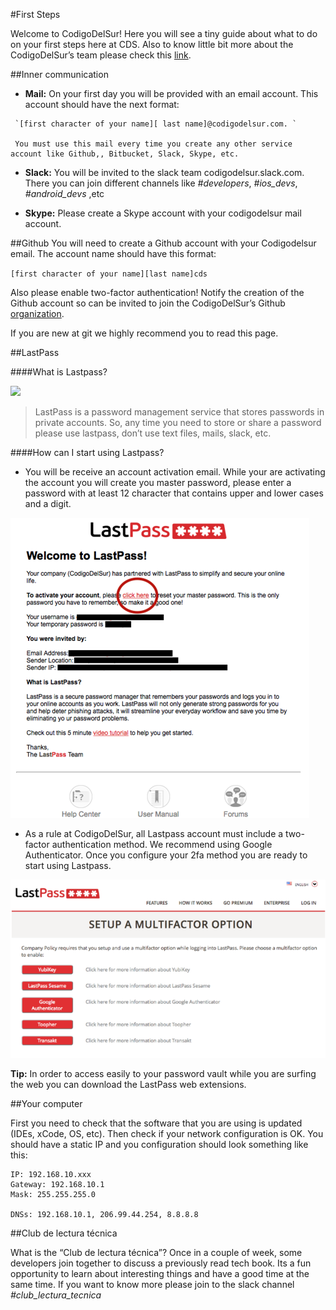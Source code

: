 
#First Steps

Welcome to CodigoDelSur! Here you will see a tiny guide about what to do on your first steps here at CDS. Also to know little bit more about the CodigoDelSur’s team please check this [link](http://codigodelsur.com/about-us/).

##Inner communication

 *    **Mail:** On your first day you will be provided with an email account. This account should have the next format:
 	 
 	 `[first character of your name][ last name]@codigodelsur.com. `

 	 You must use this mail every time you create any other service account like Github,, Bitbucket, Slack, Skype, etc.

 *    **Slack:** You will be invited to the slack team codigodelsur.slack.com. There you can join different channels like *#developers*, *#ios_devs*, *#android_devs* ,etc

 *    **Skype:** Please create a Skype account with your codigodelsur mail account.

##Github
You will need to create a Github account with your Codigodelsur email. The account name should have this format:

`[first character of your name][last name]cds` 

Also please enable two-factor authentication!
Notify the creation of the Github account so can be invited to join the CodigoDelSur’s Github [organization](https://github.com/CodigoDelSurUY).

If you are new at git we highly recommend you to read this page.

##LastPass

####What is Lastpass?

[![](http://img.youtube.com/vi/RM0fzHxMASQ/0.jpg)](https://www.youtube.com/watch?v=RM0fzHxMASQ)


>LastPass is a password management service that stores passwords in private accounts. So, any time you need to store or share a password please use lastpass, don’t use text files, mails, slack, etc.

####How can I start using Lastpass?

*   You will be receive an account activation email. While your are activating the account you will create you master password, please enter a password with at least 12 character that contains upper and lower cases and a digit.

![](img/lastpass_1.png)

*   As a rule at CodigoDelSur, all Lastpass account must include a two-factor authentication method. We recommend using Google Authenticator. Once you configure your 2fa method you are ready to start using Lastpass.

![](img/lastpass_2.png)

**Tip:** In order to access easily to your password vault while you are surfing the web you can download the LastPass web extensions.


##Your computer

First you need to check that the software that you are using is updated (IDEs, xCode, OS, etc). Then check if your network configuration is OK. You should have a static IP and you configuration should look something like this:

    IP: 192.168.10.xxx
    Gateway: 192.168.10.1
    Mask: 255.255.255.0
    
    DNSs: 192.168.10.1, 206.99.44.254, 8.8.8.8


##Club de lectura técnica

What is the “Club de lectura técnica”? Once in a couple of week, some developers join together to discuss a previously read tech book. Its a fun opportunity to learn about interesting things and have a good time at the same time. If you want to know more please join to the slack channel *#club_lectura_tecnica*
